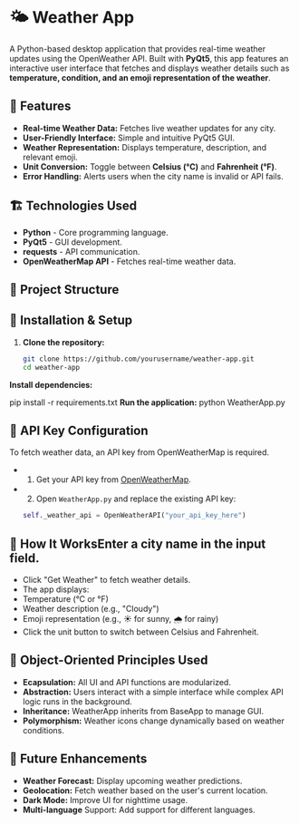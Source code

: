 # 🌤 Weather App

A Python-based desktop application that provides real-time weather updates using the OpenWeather API. Built with **PyQt5**, this app features an interactive user interface that fetches and displays weather details such as **temperature, condition, and an emoji representation of the weather**.

## 🚀 Features

- **Real-time Weather Data:** Fetches live weather updates for any city.
- **User-Friendly Interface:** Simple and intuitive PyQt5 GUI.
- **Weather Representation:** Displays temperature, description, and relevant emoji.
- **Unit Conversion:** Toggle between **Celsius (°C)** and **Fahrenheit (°F)**.
- **Error Handling:** Alerts users when the city name is invalid or API fails.

## 🏗 Technologies Used

- **Python** - Core programming language.
- **PyQt5** - GUI development.
- **requests** - API communication.
- **OpenWeatherMap API** - Fetches real-time weather data.

## 📂 Project Structure


## 🔧 Installation & Setup

1. **Clone the repository:**
   ```bash
   git clone https://github.com/yourusername/weather-app.git
   cd weather-app

**Install dependencies:**

   pip install -r requirements.txt
**Run the application:**
   python WeatherApp.py

## 🔑 API Key Configuration  
To fetch weather data, an API key from OpenWeatherMap is required.  

- 1. Get your API key from [OpenWeatherMap](https://home.openweathermap.org/api_keys).  
- 2. Open `WeatherApp.py` and replace the existing API key:  

   ```python
   self._weather_api = OpenWeatherAPI("your_api_key_here")

## 📌 How It WorksEnter a city name in the input field.
- Click "Get Weather" to fetch weather details.
- The app displays:
- Temperature (°C or °F)
- Weather description (e.g., "Cloudy")
- Emoji representation (e.g., ☀️ for sunny, 🌧️ for rainy)
- Click the unit button to switch between Celsius and Fahrenheit.
## 🎯 Object-Oriented Principles Used
- **Ecapsulation:** All UI and API functions are modularized.
- **Abstraction:** Users interact with a simple interface while complex API logic runs in the background.
- **Inheritance:** WeatherApp inherits from BaseApp to manage GUI.
- **Polymorphism:** Weather icons change dynamically based on weather conditions.
## 🔮 Future Enhancements
- **Weather Forecast:** Display upcoming weather predictions.
- **Geolocation:** Fetch weather based on the user's current location.
- **Dark Mode:** Improve UI for nighttime usage.
- **Multi-language** Support: Add support for different languages.

